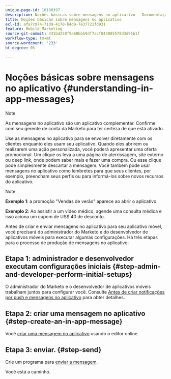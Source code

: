 ```yaml
---
unique-page-id: 10100397
description: Noções básicas sobre mensagens no aplicativo - Documentação do Marketo - Documentação do produto
title: Noções básicas sobre mensagens no aplicativo
exl-id: afa7c974-71d9-4170-b4d9-7e37721fd931
feature: Mobile Marketing
source-git-commit: 431bd258f9a68bbb9df7acf043085578d3d91b1f
workflow-type: tm+mt
source-wordcount: '233'
ht-degree: 0%

---
```


# Noções básicas sobre mensagens no aplicativo {#understanding-in-app-messages}

>[!NOTE]
>
>As mensagens no aplicativo são um aplicativo complementar. Confirme com seu gerente de conta da Marketo para ter certeza de que está ativado.

Use as mensagens no aplicativo para se envolver diretamente com os clientes enquanto eles usam seu aplicativo. Quando eles abrirem ou realizarem uma ação personalizada, você poderá apresentar uma oferta promocional. Um clique os leva a uma página de aterrissagem, site externo ou deep link, onde podem saber mais e fazer uma compra. Ou esse clique pode simplesmente descartar a mensagem.  Você também pode usar mensagens no aplicativo como lembretes para que seus clientes, por exemplo, preencham seus perfis ou para informá-los sobre novos recursos do aplicativo.

>[!NOTE]
>
>**Exemplo 1**: a promoção &quot;Vendas de verão&quot; aparece ao abrir o aplicativo.
>
>**Exemplo 2**: Ao assistir a um vídeo médico, agende uma consulta médica e isso aciona um cupom de US$ 40 de desconto.

Antes de criar e enviar mensagens no aplicativo para seu aplicativo móvel, você precisará do administrador do Marketo e do desenvolvedor de aplicativos móveis para executar algumas configurações.  Há três etapas para o processo de produção de mensagens no aplicativo:

## Etapa 1: administrador e desenvolvedor executam configurações iniciais {#step-admin-and-developer-perform-initial-setups}

O administrador do Marketo e o desenvolvedor de aplicativos móveis trabalham juntos para configurar você. Consulte [Antes de criar notificações por push e mensagens no aplicativo](/help/marketo/product-docs/mobile-marketing/admin/before-you-create-push-notifications-and-in-app-messages.md) para obter detalhes.

## Etapa 2: criar uma mensagem no aplicativo {#step-create-an-in-app-message}

Você [criar uma mensagem no aplicativo](/help/marketo/product-docs/mobile-marketing/in-app-messages/creating-in-app-messages/create-an-in-app-message.md) usando o editor online.

## Etapa 3: enviar. {#step-send}

Crie um programa para [enviar a mensagem](/help/marketo/product-docs/mobile-marketing/in-app-messages/sending-your-in-app-message/send-your-in-app-message.md).

Você está a caminho.
